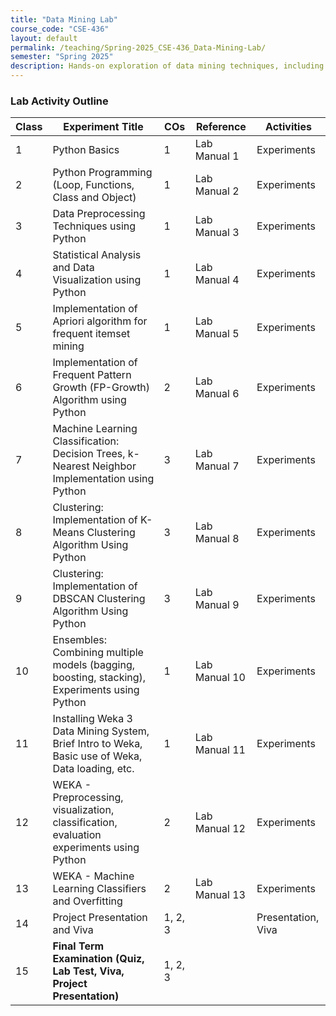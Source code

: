 ```yaml
---
title: "Data Mining Lab"
course_code: "CSE-436"
layout: default  
permalink: /teaching/Spring-2025_CSE-436_Data-Mining-Lab/
semester: "Spring 2025"
description: Hands-on exploration of data mining techniques, including preprocessing, pattern mining, classification, clustering, and model evaluation using Python."
---
```


### Lab Activity Outline

| Class | Experiment Title | COs | Reference | Activities |
|--------|----------------|-----|-----------|------------|
| 1  | Python Basics | 1 | Lab Manual 1 | Experiments |
| 2  | Python Programming (Loop, Functions, Class and Object) | 1 | Lab Manual 2 | Experiments |
| 3  | Data Preprocessing Techniques using Python | 1 | Lab Manual 3 | Experiments |
| 4  | Statistical Analysis and Data Visualization using Python | 1 | Lab Manual 4 | Experiments |
| 5  | Implementation of Apriori algorithm for frequent itemset mining | 1 | Lab Manual 5 | Experiments |
| 6  | Implementation of Frequent Pattern Growth (FP-Growth) Algorithm using Python | 2 | Lab Manual 6 | Experiments |
| 7  | Machine Learning Classification: Decision Trees, k-Nearest Neighbor Implementation using Python | 3 | Lab Manual 7 | Experiments |
| 8  | Clustering: Implementation of K-Means Clustering Algorithm Using Python | 3 | Lab Manual 8 | Experiments |
| 9  | Clustering: Implementation of DBSCAN Clustering Algorithm Using Python | 3 | Lab Manual 9 | Experiments |
| 10 | Ensembles: Combining multiple models (bagging, boosting, stacking), Experiments using Python | 1 | Lab Manual 10 | Experiments |
| 11 | Installing Weka 3 Data Mining System, Brief Intro to Weka, Basic use of Weka, Data loading, etc. | 1 | Lab Manual 11 | Experiments |
| 12 | WEKA - Preprocessing, visualization, classification, evaluation experiments using Python | 2 | Lab Manual 12 | Experiments |
| 13 | WEKA - Machine Learning Classifiers and Overfitting | 2 | Lab Manual 13 | Experiments |
| 14 | Project Presentation and Viva | 1, 2, 3 | | Presentation, Viva |
| 15 | **Final Term Examination (Quiz, Lab Test, Viva, Project Presentation)** | 1, 2, 3 | | |

